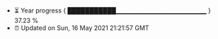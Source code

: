- ⏳ Year progress { ███████████▁▁▁▁▁▁▁▁▁▁▁▁▁▁▁▁▁▁▁ } 37.23 %
- ⏰ Updated on Sun, 16 May 2021 21:21:57 GMT

